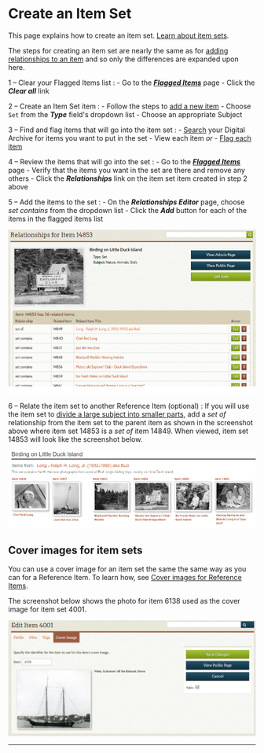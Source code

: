 # Create an Item Set

This page explains how to create an item set. [Learn about item sets](/relationships/kinds-of-relationships/#item-sets).

The steps for creating an item set are nearly the same as for
[adding relationships to an item](/archivist/add-relationship/) and so only the differences
are expanded upon here.

1 &ndash; Clear your Flagged Items list
:   -   Go to the [**_Flagged Items_**](/user/recently-viewed/#flagged-items-page) page
    -   Click the **_Clear all_** link

2 &ndash; Create an Item Set item 
:   -   Follow the steps to [add a new item](/archivist/items/#add-a-new-item)
    -   Choose `Set` from the **_Type_** field's dropdown list
    -   Choose an appropriate Subject

3 &ndash; Find and flag items that will go into the item set
:   -   [Search](/user/how-to-search/) your Digital Archive for items you want to put in the set
    -   View each item *or*
    -   [Flag each item](/user/recently-viewed/#flagging-items-to-view-later)

4 &ndash; Review the items that will go into the set
:   -   Go to the [**_Flagged Items_**](/user/recently-viewed/#flagged-items-page) page
    -   Verify that the items you want in the set are there and remove any others
    -   Click the **_Relationships_** link on the item set item created in step 2 above

5 &ndash; Add the items to the set
:   -   On the **_Relationships Editor_** page, choose *set contains* from the dropdown list
    -   Click the **_Add_** button for each of the items in the flagged items list

![Item set relationships](item-set-1.jpg)

6 &ndash; Relate the item set to another Reference Item (optional)
:   If you will use the item set to
    [divide a large subject into smaller parts](/relationships/kinds-of-relationships/#dividing-a-large-subject-into-smaller-parts),
    add a *set of* relationship from the item set to the parent item as shown in the screenshot above where item set 14853
    is a *set of* item 14849. When viewed, item set 14853 will look like the screenshot below.

![Item set relationships](item-set-2.jpg)


## Cover images for item sets

You can use a cover image for an item set the same the same way as you can for a Reference Item.
To learn how, see [Cover images for Reference Items](/relationships/reference-items/#cover-images-for-reference-items).

The screenshot below shows the photo for item 6138 used as the cover image for item set 4001.

![Item set relationships](item-set-3.jpg)

---

